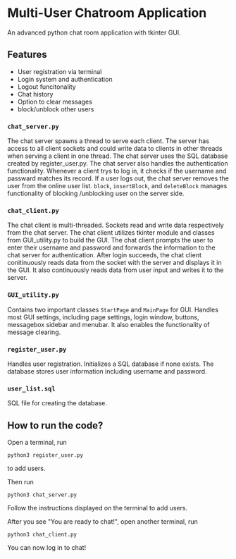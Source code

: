 # Multi-User Chatroom Application

An advanced python chat room application with tkinter GUI.

## Features

- User registration via terminal
- Login system and authentication
- Logout funcitonality
- Chat history
- Option to clear messages
- block/unblock other users

### `chat_server.py`

The chat server spawns a thread to serve each client. The server has access to all client sockets and could write data to clients in other threads when serving a client in one thread. The chat server uses the SQL database created by register_user.py. The chat server also handles the authentication functionality. Whenever a client trys to log in, it checks if the username and passward matches its record. If a user logs out, the chat server removes the user from the online user list. `block`, `insertBlock`, and `deleteBlock` manages functionality of blocking /unblocking user on the server side.

### `chat_client.py`

The chat client is multi-threaded. Sockets read and write data respectively from the chat server. The chat client utilizes tkinter module and classes from GUI_utility.py to build the GUI. The chat client prompts the user to enter their username and password and forwards the information to the chat server for authentication. After login succeeds, the chat client conitinuously reads data from the socket with the server and displays it in the GUI. It also continuously reads data from user input and writes it to the server.

### `GUI_utility.py`

Contains two important classes `StartPage` and `MainPage` for GUI. Handles most GUI settings, including page settings, login window, buttons, messagebox sidebar and menubar. It also enables the functionality of message clearing.

### `register_user.py`

Handles user registration. Initializes a SQL database if none exists. The database stores user information including username and password.

### `user_list.sql`

SQL file for creating the database.

## How to run the code?

Open a terminal, run

```
python3 register_user.py
```

to add users.

Then run

```
python3 chat_server.py
```

Follow the instructions displayed on the terminal to add users.

After you see "You are ready to chat!", open another terminal, run

```
python3 chat_client.py
```

You can now log in to chat!

